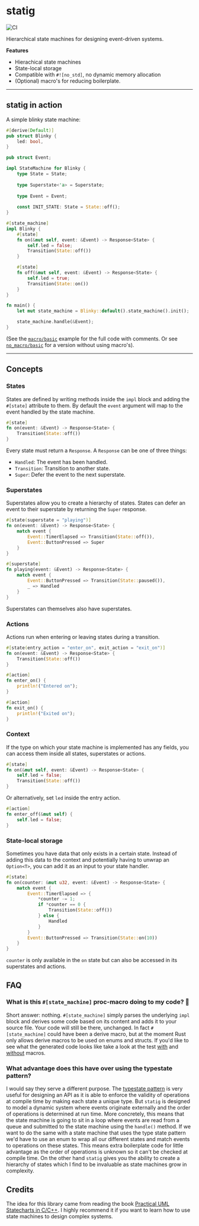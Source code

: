 # statig

![CI](https://github.com/mdeloof/statig/actions/workflows/ci.yml/badge.svg)

Hierarchical state machines for designing event-driven systems.

**Features**

- Hierachical state machines
- State-local storage
- Compatible with `#![no_std]`, no dynamic memory allocation
- (Optional) macro's for reducing boilerplate.

---

## statig in action

A simple blinky state machine:

```rust
#[derive(Default)]
pub struct Blinky {
    led: bool,
}

pub struct Event;

impl StateMachine for Blinky { 
    type State = State;
    
    type Superstate<'a> = Superstate;
    
    type Event = Event;
    
    const INIT_STATE: State = State::off();
}

#[state_machine]
impl Blinky {
    #[state]
    fn on(&mut self, event: &Event) -> Response<State> {
        self.led = false;
        Transition(State::off())
    }

    #[state]
    fn off(&mut self, event: &Event) -> Response<State> {
        self.led = true;
        Transition(State::on())
    }
}

fn main() {
    let mut state_machine = Blinky::default().state_machine().init();

    state_machine.handle(&Event);
}
```

(See the [`macro/basic`](examples/macro/basic/src/main.rs) example for the full code with comments. Or see [`no_macro/basic`](examples/no_macro/basic/src/main.rs) for a version without using macro's).


---

## Concepts

### States

States are defined by writing methods inside the `impl` block and adding the `#[state]` attribute to them. By default the `event` argument will map to the event handled by the state machine.

```rust
#[state]
fn on(event: &Event) -> Response<State> {
    Transition(State::off())
}
```

Every state must return a `Response`. A `Response` can be one of three things:

- `Handled`: The event has been handled.
- `Transition`: Transition to another state.
- `Super`: Defer the event to the next superstate.

### Superstates

Superstates allow you to create a hierarchy of states. States can defer an event to their superstate by returning the `Super` response.

```rust
#[state(superstate = "playing")]
fn on(event: &Event) -> Response<State> {
    match event {
        Event::TimerElapsed => Transition(State::off()),
        Event::ButtonPressed => Super
    }
}

#[superstate]
fn playing(event: &Event) -> Response<State> {
    match event {
        Event::ButtonPressed => Transition(State::paused()),
        _ => Handled
    }
}
```

Superstates can themselves also have superstates.

### Actions

Actions run when entering or leaving states during a transition.

```rust
#[state(entry_action = "enter_on", exit_action = "exit_on")]
fn on(event: &Event) -> Response<State> {
    Transition(State::off())
}

#[action]
fn enter_on() {
    println!("Entered on");
}

#[action]
fn exit_on() {
    println!("Exited on");
}
```

### Context

If the type on which your state machine is implemented has any fields, you can access them inside all states, superstates or actions.

```rust
#[state]
fn on(&mut self, event: &Event) -> Response<State> {
    self.led = false;
    Transition(State::off())
}
```

Or alternatively, set `led` inside the entry action.

```rust
#[action]
fn enter_off(&mut self) {
    self.led = false;
}
```

### State-local storage

Sometimes you have data that only exists in a certain state. Instead of adding this data to the context and potentially having to unwrap an `Option<T>`, you can add it as an input to your state handler.

```rust
#[state]
fn on(counter: &mut u32, event: &Event) -> Response<State> {
    match event {
        Event::TimerElapsed => {
            *counter -= 1;
            if *counter == 0 {
                Transition(State::off())
            } else {
                Handled
            }
        }
        Event::ButtonPressed => Transition(State::on(10))
    }
}
```

`counter` is only available in the `on` state but can also be accessed in its superstates and actions.

## FAQ

### **What is this `#[state_machine]` proc-macro doing to my code? 🤨**

Short answer: nothing. `#[state_machine]` simply parses the underlying `impl` block and derives some code based on its content and adds it to your source file. Your code will still be there, unchanged. In fact `#[state_machine]` could have been a derive macro, but at the moment Rust only allows derive macros to be used on enums and structs. If you'd like to see what the generated code looks like take a look at the test [with](./statig/tests/transition_macro.rs) and [without](./statig/tests/transition.rs) macros.

### What advantage does this have over using the typestate pattern?

I would say they serve a different purpose. The [typestate pattern](http://cliffle.com/blog/rust-typestate/) is very useful for designing an API as it is able to enforce the validity of operations at compile time by making each state a unique type. But `statig` is designed to model a dynamic system where events originate externally and the order of operations is determined at run time. More concretely, this means that the state machine is going to sit in a loop where events are read from a queue and submitted to the state machine using the `handle()` method. If we want to do the same with a state machine that uses the type state pattern we'd have to use an enum to wrap all our different states and match events to operations on these states. This means extra boilerplate code for little advantage as the order of operations is unknown so it can't be checked at compile time. On the other hand `statig` gives you the ability to create a hierarchy of states which I find to be invaluable as state machines grow in complexity.

## Credits

The idea for this library came from reading the book [Practical UML Statecharts in C/C++](https://www.state-machine.com/doc/PSiCC2.pdf). I highly recommend it if you want to learn how to use state machines to design complex systems.

